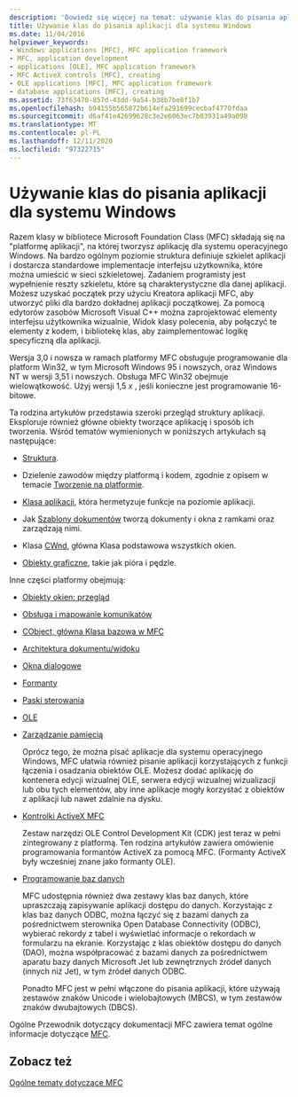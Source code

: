 ```yaml
---
description: 'Dowiedz się więcej na temat: używanie klas do pisania aplikacji dla systemu Windows'
title: Używanie klas do pisania aplikacji dla systemu Windows
ms.date: 11/04/2016
helpviewer_keywords:
- Windows applications [MFC], MFC application framework
- MFC, application development
- applications [OLE], MFC application framework
- MFC ActiveX controls [MFC], creating
- OLE applications [MFC], MFC application framework
- database applications [MFC], creating
ms.assetid: 73f63470-857d-43dd-9a54-b38b7be0f1b7
ms.openlocfilehash: b94155b565872b614efa291699cecbaf4770fdaa
ms.sourcegitcommit: d6af41e42699628c3e2e6063ec7b03931a49a098
ms.translationtype: MT
ms.contentlocale: pl-PL
ms.lasthandoff: 12/11/2020
ms.locfileid: "97322715"
---
```

# <a name="using-the-classes-to-write-applications-for-windows"></a>Używanie klas do pisania aplikacji dla systemu Windows

Razem klasy w bibliotece Microsoft Foundation Class (MFC) składają się na "platformę aplikacji", na której tworzysz aplikację dla systemu operacyjnego Windows. Na bardzo ogólnym poziomie struktura definiuje szkielet aplikacji i dostarcza standardowe implementacje interfejsu użytkownika, które można umieścić w sieci szkieletowej. Zadaniem programisty jest wypełnienie reszty szkieletu, które są charakterystyczne dla danej aplikacji. Możesz uzyskać początek przy użyciu Kreatora aplikacji MFC, aby utworzyć pliki dla bardzo dokładnej aplikacji początkowej. Za pomocą edytorów zasobów Microsoft Visual C++ można zaprojektować elementy interfejsu użytkownika wizualnie, Widok klasy polecenia, aby połączyć te elementy z kodem, i bibliotekę klas, aby zaimplementować logikę specyficzną dla aplikacji.

Wersja 3,0 i nowsza w ramach platformy MFC obsługuje programowanie dla platform Win32, w tym Microsoft Windows 95 i nowszych, oraz Windows NT w wersji 3,51 i nowszych. Obsługa MFC Win32 obejmuje wielowątkowość. Użyj wersji 1,5 *x* , jeśli konieczne jest programowanie 16-bitowe.

Ta rodzina artykułów przedstawia szeroki przegląd struktury aplikacji. Eksploruje również główne obiekty tworzące aplikację i sposób ich tworzenia. Wśród tematów wymienionych w poniższych artykułach są następujące:

- [Struktura](../mfc/framework-mfc.md).

- Dzielenie zawodów między platformą i kodem, zgodnie z opisem w temacie [Tworzenie na platformie](../mfc/building-on-the-framework.md).

- [Klasa aplikacji](../mfc/cwinapp-the-application-class.md), która hermetyzuje funkcje na poziomie aplikacji.

- Jak [Szablony dokumentów](../mfc/document-templates-and-the-document-view-creation-process.md) tworzą dokumenty i okna z ramkami oraz zarządzają nimi.

- Klasa [CWnd](../mfc/window-objects.md), główna Klasa podstawowa wszystkich okien.

- [Obiekty graficzne](../mfc/graphic-objects.md), takie jak pióra i pędzle.

Inne części platformy obejmują:

- [Obiekty okien: przegląd](../mfc/window-objects.md)

- [Obsługa i mapowanie komunikatów](../mfc/message-handling-and-mapping.md)

- [CObject, główna Klasa bazowa w MFC](../mfc/using-cobject.md)

- [Architektura dokumentu/widoku](../mfc/document-view-architecture.md)

- [Okna dialogowe](../mfc/dialog-boxes.md)

- [Formanty](../mfc/controls-mfc.md)

- [Paski sterowania](../mfc/control-bars.md)

- [OLE](../mfc/ole-in-mfc.md)

- [Zarządzanie pamięcią](../mfc/memory-management.md)

   Oprócz tego, że można pisać aplikacje dla systemu operacyjnego Windows, MFC ułatwia również pisanie aplikacji korzystających z funkcji łączenia i osadzania obiektów OLE. Możesz dodać aplikację do kontenera edycji wizualnej OLE, serwera edycji wizualnej wizualizacji lub obu tych elementów, aby inne aplikacje mogły korzystać z obiektów z aplikacji lub nawet zdalnie na dysku.

- [Kontrolki ActiveX MFC](../mfc/mfc-activex-controls.md)

   Zestaw narzędzi OLE Control Development Kit (CDK) jest teraz w pełni zintegrowany z platformą. Ten rodzina artykułów zawiera omówienie programowania formantów ActiveX za pomocą MFC. (Formanty ActiveX były wcześniej znane jako formanty OLE).

- [Programowanie baz danych](../data/data-access-programming-mfc-atl.md)

   MFC udostępnia również dwa zestawy klas baz danych, które upraszczają zapisywanie aplikacji dostępu do danych. Korzystając z klas baz danych ODBC, można łączyć się z bazami danych za pośrednictwem sterownika Open Database Connectivity (ODBC), wybierać rekordy z tabel i wyświetlać informacje o rekordach w formularzu na ekranie. Korzystając z klas obiektów dostępu do danych (DAO), można współpracować z bazami danych za pośrednictwem aparatu bazy danych Microsoft Jet lub zewnętrznych źródeł danych (innych niż Jet), w tym źródeł danych ODBC.

   Ponadto MFC jest w pełni włączone do pisania aplikacji, które używają zestawów znaków Unicode i wielobajtowych (MBCS), w tym zestawów znaków dwubajtowych (DBCS).

Ogólne Przewodnik dotyczący dokumentacji MFC zawiera temat ogólne informacje dotyczące [MFC](../mfc/general-mfc-topics.md).

## <a name="see-also"></a>Zobacz też

[Ogólne tematy dotyczące MFC](../mfc/general-mfc-topics.md)
